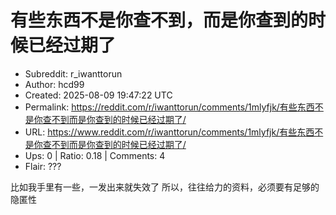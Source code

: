 # 有些东西不是你查不到，而是你查到的时候已经过期了

- Subreddit: r_iwanttorun
- Author: hcd99
- Created: 2025-08-09 19:47:22 UTC
- Permalink: https://reddit.com/r/iwanttorun/comments/1mlyfjk/有些东西不是你查不到而是你查到的时候已经过期了/
- URL: https://www.reddit.com/r/iwanttorun/comments/1mlyfjk/有些东西不是你查不到而是你查到的时候已经过期了/
- Ups: 0 | Ratio: 0.18 | Comments: 4
- Flair: ???


比如我手里有一些，一发出来就失效了
所以，往往给力的资料，必须要有足够的隐匿性

